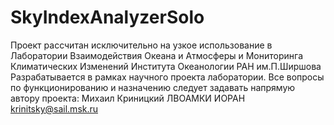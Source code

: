 SkyIndexAnalyzerSolo
====================

Проект рассчитан исключительно на узкое использование в
Лаборатории Взаимодействия Океана и Атмосферы и Мониторинга Климатических Изменений
Института Океанологии РАН им.П.Ширшова
Разрабатывается в рамках научного проекта лаборатории.
Все вопросы по функционированию и назначению следует задавать напрямую автору проекта:
Михаил Криницкий
ЛВОАМКИ ИОРАН
krinitsky@sail.msk.ru
